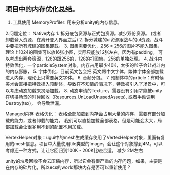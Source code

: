 ## 项目中的内存优化总结。

1. 工具使用
MemoryProfiler: 用来分析unity的内存信息。


2.问题定位：
Native内存
    1. 拆分底包资源与正式包资源。减少双份资源。 (或者卸载登入资源，在离开登入界面之后) 
    2. 拆分城建的ui资源跟战斗的uI资源，战斗中要把所有城建的图集卸载。
    3. 图集需要优化，256 * 256的图片不能入图集，理论上1024的图集可以放16张小图，实际只能放12张左右，因为有padding。 可以考虑出两套资源，128的跟256的，128的打图集，256的单独处理。
    4. 战斗内特效优化，一个particleSystem对象，内存占用最少40K，太多的粒子会让战斗内的内存膨胀，
    5. 字体优化，目前英文包会把 英文跟中文字体，繁体字体全部加载进入内存，理论上只需要英文字体。
    6. 音频分包。
    7. 预制体中的prticle：有时候美术会直接把特效挂入预制体，导致在不知情的情况下，特效被引入了场景中，可以考虑动态加载来灵活加载。
    8. 动态申请的Texture，需要没有引用才能被unity在切换场景的时候回收（Resources.UnLoadUnusedAssets), 或者手动调用Destroy(tex)， 会导致泄漏。

Managed内存
表格优化： 表格全部加载到内存会占用大量的内存，需要有部分加载的能力，或者卸载的能力。
    我们可以直接加载全部表格，但是可能会太大，局部加载会让很多用不到的配置不用加载。

VertexHelper对象：ugui中的mesh生成缓存使用了VertexHelper对象，里面有复用的mesh信息。项目中大量使用tile类型的Image，会让这个对象撑到4M。可以考虑还一种方式，让让它回归到100K - 200K比较合适。  减少 2M左右


unity的垃圾回收不会去压缩内存，所以它会有很严重的内存问题，如果，主要是在内存的碎片化，所以ecs的world那块内存是否可以重新使用？
